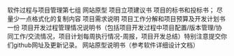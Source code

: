 # 
软件过程与项目管理第七组
网站原型
项目立项建议书
项目的标书和投标书； 尽量少一点格式化的复制内容
项目需求说明
项目工作分解和项目预算及开发计划书一份
项目开发过程管理情况说明书（包括项目开发过程中项目配置/版本管理/协同工作/交流情况，项目计划每周执行情况-周报，项目开发总结）特别注意提交你们github网址及更新记录。
网站原型说明书（参考软件详细设计文档）
